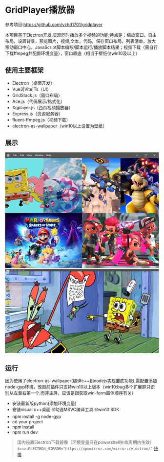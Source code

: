 # GridPlayer播放器

参考项目:<https://github.com/vzhd1701/gridplayer>

本项目基于Electron开发,实现同时播放多个视频的功能;特点是：缩放窗口，自由布局，设置背景，预览图片，视频,文本，代码，保存窗口布局，列表清单，放大移动窗口中心，JavaScript脚本编写/脚本运行/播放脚本结果；视频下载（需自行下载ffmpeg并配置环境变量），窗口置底（相当于壁纸仅win10及以上）

## 使用主要框架

- Electron（桌面开发）
- Vue3|Vite|Ts（UI）
- GridStack.js（窗口布局）
- Ace.js（代码展示/格式化）
- Xgplayer.js（西瓜视频播放器）
- Express.js（资源服务器）
- fluent-ffmpeg.js（视频下载）
- electron-as-wallpaper（win10以上设置为壁纸）

## 展示

![img](./images/show.png)
![img](./images/wallpaper.png)

## 运行

因为使用了electron-as-wallpaper(编译c++到nodejs实现置底功能),需配置添加node-gyp环境，改目前插件只支持win10以上版本（win10:bug多个扩展屏只识别从左至右第一个,而非主屏，应该是跟获取win-form窗体顺序有关）

- 安装最新版python(添加环境变量)
- 安装visual c++桌面 ☑️勾选MSVC编译工具 ☑️win10 SDK
- npm install -g node-gyp
- cd your project
- npm install
- npm run dev

> 国内设置Electron下载镜像（环境变量只在powershell生命周期内生效） `$env:ELECTRON_MIRROR="https://npmmirror.com/mirrors/electron/"` [链接](https://electronjs.p2hp.com/docs/latest/tutorial/installation)
